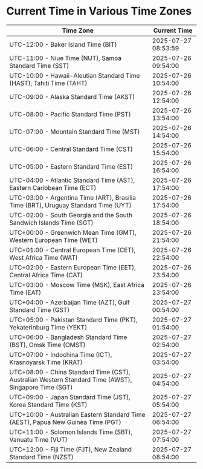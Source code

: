 # Current Time in Various Time Zones

| Time Zone | Current Time |
|-----------|--------------|
| UTC-12:00 - Baker Island Time (BIT) | 2025-07-27 08:53:59 |
| UTC-11:00 - Niue Time (NUT), Samoa Standard Time (SST) | 2025-07-26 09:54:00 |
| UTC-10:00 - Hawaii-Aleutian Standard Time (HAST), Tahiti Time (TAHT) | 2025-07-26 10:54:00 |
| UTC-09:00 - Alaska Standard Time (AKST) | 2025-07-26 12:54:00 |
| UTC-08:00 - Pacific Standard Time (PST) | 2025-07-26 13:54:00 |
| UTC-07:00 - Mountain Standard Time (MST) | 2025-07-26 14:54:00 |
| UTC-06:00 - Central Standard Time (CST) | 2025-07-26 15:54:00 |
| UTC-05:00 - Eastern Standard Time (EST) | 2025-07-26 16:54:00 |
| UTC-04:00 - Atlantic Standard Time (AST), Eastern Caribbean Time (ECT) | 2025-07-26 17:54:00 |
| UTC-03:00 - Argentina Time (ART), Brasília Time (BRT), Uruguay Standard Time (UYT) | 2025-07-26 17:54:00 |
| UTC-02:00 - South Georgia and the South Sandwich Islands Time (SGT) | 2025-07-26 18:54:00 |
| UTC±00:00 - Greenwich Mean Time (GMT), Western European Time (WET) | 2025-07-26 21:54:00 |
| UTC+01:00 - Central European Time (CET), West Africa Time (WAT) | 2025-07-26 22:54:00 |
| UTC+02:00 - Eastern European Time (EET), Central Africa Time (CAT) | 2025-07-26 23:54:00 |
| UTC+03:00 - Moscow Time (MSK), East Africa Time (EAT) | 2025-07-26 23:54:00 |
| UTC+04:00 - Azerbaijan Time (AZT), Gulf Standard Time (GST) | 2025-07-27 00:54:00 |
| UTC+05:00 - Pakistan Standard Time (PKT), Yekaterinburg Time (YEKT) | 2025-07-27 01:54:00 |
| UTC+06:00 - Bangladesh Standard Time (BST), Omsk Time (OMST) | 2025-07-27 02:54:00 |
| UTC+07:00 - Indochina Time (ICT), Krasnoyarsk Time (KRAT) | 2025-07-27 03:54:00 |
| UTC+08:00 - China Standard Time (CST), Australian Western Standard Time (AWST), Singapore Time (SGT) | 2025-07-27 04:54:00 |
| UTC+09:00 - Japan Standard Time (JST), Korea Standard Time (KST) | 2025-07-27 05:54:00 |
| UTC+10:00 - Australian Eastern Standard Time (AEST), Papua New Guinea Time (PGT) | 2025-07-27 06:54:00 |
| UTC+11:00 - Solomon Islands Time (SBT), Vanuatu Time (VUT) | 2025-07-27 07:54:00 |
| UTC+12:00 - Fiji Time (FJT), New Zealand Standard Time (NZST) | 2025-07-27 08:54:00 |
